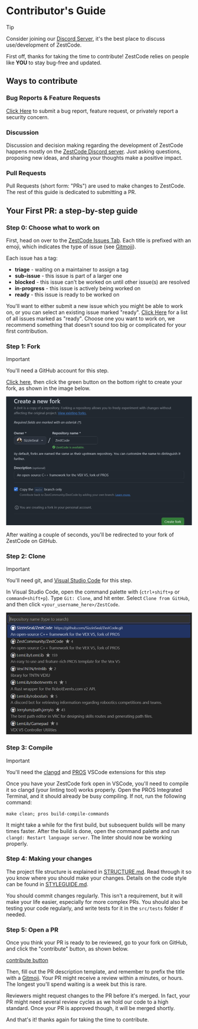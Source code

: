 # Contributor's Guide

> [!TIP]
> Consider joining our [Discord Server](https://discord.gg/vNMXCvVwdY), it's the best place to discuss use/development of ZestCode.

First off, thanks for taking the time to contribute! ZestCode relies on people like **YOU** to stay bug-free and updated.

## Ways to contribute

### Bug Reports & Feature Requests

[Click Here](https://github.com/ZestCommunity/ZestCode/issues/new/choose) to submit a bug report, feature request, or privately report a security concern.

### Discussion

Discussion and decision making regarding the development of ZestCode happens mostly on the [ZestCode Discord server](https://discord.gg/vNMXCvVwdY).
Just asking questions, proposing new ideas, and sharing your thoughts make a positive impact.

### Pull Requests

Pull Requests (short form: "PRs") are used to make changes to ZestCode. The rest of this guide is dedicated to submitting a PR.

## Your First PR: a step-by-step guide

### Step 0: Choose what to work on

First, head on over to the [ZestCode Issues Tab](https://github.com/ZestCommunity/ZestCode/issues). Each title is prefixed with an emoji, which indicates the type of issue (see [Gitmoji](https://gitmoji.dev/)).

Each issue has a tag:
- **triage** - waiting on a maintainer to assign a tag
- **sub-issue** - this issue is part of a larger one
- **blocked** - this issue can't be worked on until other issue(s) are resolved
- **in-progress** - this issue is actively being worked on
- **ready** - this issue is ready to be worked on

You'll want to either submit a new issue which you might be able to work on, or you can select an existing issue marked "ready". [Click Here](https://github.com/ZestCommunity/ZestCode/labels/ready) for a list of all issues marked as "ready". Choose one you want to work on, we recommend something that doesn't sound too big or complicated for your first contribution.

### Step 1: Fork

> [!IMPORTANT]
> You'll need a GitHub account for this step.

[Click here](https://github.com/ZestCommunity/ZestCode/fork), then click the green button on the bottom right to create your fork, as shown in the image below.

![fork creation screen](./assets/contributing/create-fork.png)

After waiting a couple of seconds, you'll be redirected to your fork of ZestCode on GitHub.

### Step 2: Clone

> [!IMPORTANT]
> You'll need git, and [Visual Studio Code](https://code.visualstudio.com/) for this step.

In Visual Studio Code, open the command palette with (`ctrl+shift+p` or `command+shift+p`). Type `Git: Clone`, and hit enter. Select `Clone from GitHub`, and then click `<your_username_here>/ZestCode`.

![VSC repo selection](./assets/contributing/clone.png)

### Step 3: Compile

> [!IMPORTANT]
> You'll need the [clangd](https://marketplace.visualstudio.com/items?itemName=llvm-vs-code-extensions.vscode-clangd) and [PROS](https://marketplace.visualstudio.com/items?itemName=sigbots.pros) VSCode extensions for this step

Once you have your ZestCode fork open in VSCode, you'll need to compile it so clangd (your linting tool) works properly. Open the PROS Integrated Terminal, and it should already be busy compiling. If not, run the following command:

```
make clean; pros build-compile-commands
```

It might take a while for the first build, but subsequent builds will be many times faster. After the build is done, open the command palette and run `clangd: Restart language server`. The linter should now be working properly.

### Step 4: Making your changes

The project file structure is explained in [STRUCTURE.md](./STRUCTURE.md). Read through it so you know where you should make your changes.
Details on the code style can be found in [STYLEGUIDE.md](./STYLEGUIDE.md).

You should commit changes regularly. This isn't a requirement, but it will make your life easier, especially for more complex PRs.
You should also be testing your code regularly, and write tests for it in the `src/tests` folder if needed.

### Step 5: Open a PR

Once you think your PR is ready to be reviewed, go to your fork on GitHub, and click the "contribute" button, as shown below.

[contribute button](./assets/contributing/contribute.png)

Then, fill out the PR description template, and remember to prefix the title with a [Gitmoji](https://gitmoji.dev/). Your PR might receive a review within a minutes, or hours. The longest you'll spend waiting is a week but this is rare.

Reviewers might request changes to the PR before it's merged. In fact, your PR might need several review cycles as we hold our code to a high standard.
Once your PR is approved though, it will be merged shortly.

And that's it! thanks again for taking the time to contribute.